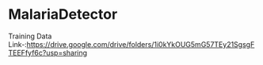 # MalariaDetector

Training Data Link-:https://drive.google.com/drive/folders/1i0kYkOUG5mG57TEy21SgsgFTEEFfyf6c?usp=sharing
